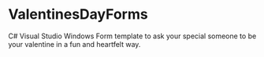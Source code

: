 # ValentinesDayForms
C# Visual Studio Windows Form template to ask your special someone to be your valentine in a fun and heartfelt way.
